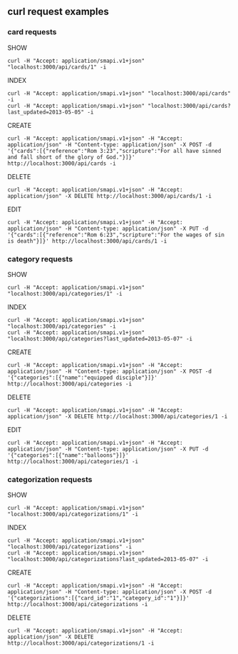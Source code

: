 ## curl request examples

### card requests

SHOW

    curl -H "Accept: application/smapi.v1+json" "localhost:3000/api/cards/1" -i

INDEX

    curl -H "Accept: application/smapi.v1+json" "localhost:3000/api/cards" -i
    curl -H "Accept: application/smapi.v1+json" "localhost:3000/api/cards?last_updated=2013-05-05" -i

CREATE

    curl -H "Accept: application/smapi.v1+json" -H "Accept: application/json" -H "Content-type: application/json" -X POST -d '{"cards":[{"reference":"Rom 3:23","scripture":"For all have sinned and fall short of the glory of God."}]}' http://localhost:3000/api/cards -i

DELETE

    curl -H "Accept: application/smapi.v1+json" -H "Accept: application/json" -X DELETE http://localhost:3000/api/cards/1 -i

EDIT

    curl -H "Accept: application/smapi.v1+json" -H "Accept: application/json" -H "Content-type: application/json" -X PUT -d '{"cards":[{"reference":"Rom 6:23","scripture":"For the wages of sin is death"}]}' http://localhost:3000/api/cards/1 -i

### category requests

SHOW

    curl -H "Accept: application/smapi.v1+json" "localhost:3000/api/categories/1" -i

INDEX

    curl -H "Accept: application/smapi.v1+json" "localhost:3000/api/categories" -i
    curl -H "Accept: application/smapi.v1+json" "localhost:3000/api/categories?last_updated=2013-05-07" -i

CREATE

    curl -H "Accept: application/smapi.v1+json" -H "Accept: application/json" -H "Content-type: application/json" -X POST -d '{"categories":[{"name":"equipped disciple"}]}' http://localhost:3000/api/categories -i

DELETE

    curl -H "Accept: application/smapi.v1+json" -H "Accept: application/json" -X DELETE http://localhost:3000/api/categories/1 -i

EDIT

    curl -H "Accept: application/smapi.v1+json" -H "Accept: application/json" -H "Content-type: application/json" -X PUT -d '{"categories":[{"name":"balloons"}]}' http://localhost:3000/api/categories/1 -i

### categorization requests

SHOW

    curl -H "Accept: application/smapi.v1+json" "localhost:3000/api/categorizations/1" -i

INDEX

    curl -H "Accept: application/smapi.v1+json" "localhost:3000/api/categorizations" -i
    curl -H "Accept: application/smapi.v1+json" "localhost:3000/api/categorizations?last_updated=2013-05-07" -i

CREATE

    curl -H "Accept: application/smapi.v1+json" -H "Accept: application/json" -H "Content-type: application/json" -X POST -d '{"categorizations":[{"card_id":"1","category_id":"1"}]}' http://localhost:3000/api/categorizations -i

DELETE

    curl -H "Accept: application/smapi.v1+json" -H "Accept: application/json" -X DELETE http://localhost:3000/api/categorizations/1 -i
